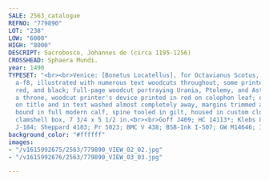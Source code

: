 ```yaml
---
SALE: 2563_catalogue
REFNO: "779890"
LOT: "238"
LOW: "6000"
HIGH: "8000"
DESCRIPT: Sacrobosco, Johannes de (circa 1195-1256)
CROSSHEAD: Sphaera Mundi.
year: 1490
TYPESET: "<br><br>Venice: [Bonetus Locatellus], for Octavianus Scotus, 4 October 1490.<br><br>Quarto,
  a-f8, illustrated with numerous text woodcuts throughout, some printed in yellow,
  red, and black; full-page woodcut portraying Urania, Ptolemy, and Astronomia on
  a throne, woodcut printer's device printed in red on colophon leaf; old marginalia
  on title and in text washed almost completely away, margins trimmed a bit close,
  bound in full modern calf, spine tooled in gilt, housed in custom cloth-covered
  clamshell box, 7 3/4 x 5 1/2 in.<br><br>Goff J409; HC 14113*; Klebs 874.14;  Bod-inc
  J-184; Sheppard 4183; Pr 5023; BMC V 438; BSB-Ink I-507; GW M14646; ISTC ij00409000."
background_color: "#ffffff"
images:
- "/v1615992675/2563/779890_VIEW_02_02.jpg"
- "/v1615992676/2563/779890_VIEW_03_03.jpg"

---
```

